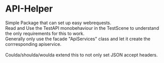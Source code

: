 ﻿# API-Helper

Simple Package that can set up easy webrequests. 
<br>
Read and Use the TestAPI monobehaviour in the TestScene to understand the only requirements for this to work.
<br>
Generally only use the facade "ApiServices" class and let it create the corrresponding apiservice.
<br><br>
Coulda/shoulda/woulda extend this to not only set JSON accept headers.
